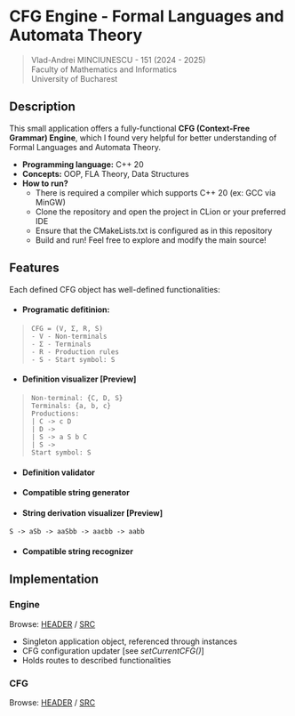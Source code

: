 # CFG Engine - Formal Languages and Automata Theory

> Vlad-Andrei MINCIUNESCU - 151 (2024 - 2025) <br>
> Faculty of Mathematics and Informatics <br>
> University of Bucharest

## Description


This small application offers a fully-functional <b>CFG (Context-Free Grammar) Engine</b>, which I found very helpful for better understanding of Formal Languages and Automata Theory.
- <b>Programming language:</b> C++ 20
- <b>Concepts:</b> OOP, FLA Theory, Data Structures
- <b>How to run?</b>
  - There is required a compiler which supports C++ 20 (ex: GCC via MinGW)
  - Clone the repository and open the project in CLion or your preferred IDE
  - Ensure that the CMakeLists.txt is configured as in this repository
  - Build and run! Feel free to explore and modify the main source!

## Features

Each defined CFG object has well-defined functionalities:

- #### Programatic defitinion:
> ```
> CFG = (V, Σ, R, S)
> - V - Non-terminals
> - Σ - Terminals
> - R - Production rules
> - S - Start symbol: S
> ```

- #### Definition visualizer [Preview]
> ```
> Non-terminal: {C, D, S}
> Terminals: {a, b, c}
> Productions:
> | C -> c D
> | D ->
> | S -> a S b C
> | S ->
> Start symbol: S
>  ```

- #### Definition validator

- #### Compatible string generator 

- #### String derivation visualizer [Preview]
```
S -> aSb -> aaSbb -> aaεbb -> aabb
```

- #### Compatible string recognizer

## Implementation

### Engine 

Browse: [HEADER](./include/Engine.h) / [SRC](./src/Engine.cpp)
- Singleton application object, referenced through instances
- CFG configuration updater [see <i>setCurrentCFG()</i>]
- Holds routes to described functionalities

### CFG

Browse: [HEADER](./include/CFG.h) / [SRC](./src/CFG.cpp) 
